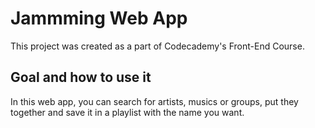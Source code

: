 # Jammming Web App

This project was created as a part of Codecademy's Front-End Course.

## Goal and how to use it

In this web app, you can search for artists, musics or groups, put they together and save it in a playlist with the name you want. 


